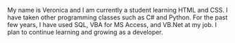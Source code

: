 My name is Veronica and I am currently a student learning HTML and CSS. I have taken other programming classes such as C# and Python. For the past few years, I have used SQL, VBA for MS Access, and VB.Net at my job. I plan to continue learning and growing as a developer.
